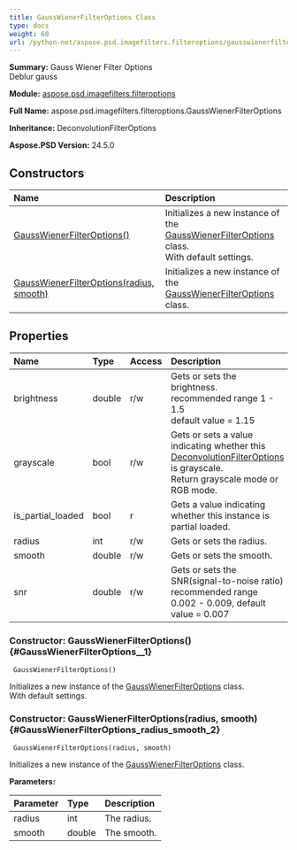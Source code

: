```yaml
---
title: GaussWienerFilterOptions Class
type: docs
weight: 60
url: /python-net/aspose.psd.imagefilters.filteroptions/gausswienerfilteroptions/
---
```


**Summary:** Gauss Wiener Filter Options<br/>            Deblur gauss

**Module:** [aspose.psd.imagefilters.filteroptions](/psd/python-net/aspose.psd.imagefilters.filteroptions/)

**Full Name:** aspose.psd.imagefilters.filteroptions.GaussWienerFilterOptions

**Inheritance:** DeconvolutionFilterOptions

**Aspose.PSD Version:** 24.5.0

## **Constructors**
| **Name** | **Description** |
| :- | :- |
| [GaussWienerFilterOptions()](#GaussWienerFilterOptions__1) | Initializes a new instance of the [GaussWienerFilterOptions](/psd/python-net/aspose.psd.imagefilters.filteroptions/gausswienerfilteroptions/) class.<br/>            With default settings. |
| [GaussWienerFilterOptions(radius, smooth)](#GaussWienerFilterOptions_radius_smooth_2) | Initializes a new instance of the [GaussWienerFilterOptions](/psd/python-net/aspose.psd.imagefilters.filteroptions/gausswienerfilteroptions/) class. |
## **Properties**
| **Name** | **Type** | **Access** | **Description** |
| :- | :- | :- | :- |
| brightness | double | r/w | Gets or sets the brightness.<br/>            recommended range 1 - 1.5<br/>            default value = 1.15 |
| grayscale | bool | r/w | Gets or sets a value indicating whether this [DeconvolutionFilterOptions](/psd/python-net/aspose.psd.imagefilters.filteroptions/deconvolutionfilteroptions/) is grayscale.<br/>            Return grayscale mode or RGB mode. |
| is_partial_loaded | bool | r | Gets a value indicating whether this instance is partial loaded. |
| radius | int | r/w | Gets or sets the radius. |
| smooth | double | r/w | Gets or sets the smooth. |
| snr | double | r/w | Gets or sets the SNR(signal-to-noise ratio)<br/>            recommended range 0.002 - 0.009, default value = 0.007 |


### Constructor: GaussWienerFilterOptions() {#GaussWienerFilterOptions__1}


```
 GaussWienerFilterOptions() 
```

Initializes a new instance of the [GaussWienerFilterOptions](/psd/python-net/aspose.psd.imagefilters.filteroptions/gausswienerfilteroptions/) class.<br/>            With default settings.

### Constructor: GaussWienerFilterOptions(radius, smooth) {#GaussWienerFilterOptions_radius_smooth_2}


```
 GaussWienerFilterOptions(radius, smooth) 
```

Initializes a new instance of the [GaussWienerFilterOptions](/psd/python-net/aspose.psd.imagefilters.filteroptions/gausswienerfilteroptions/) class.

**Parameters:**

| Parameter | Type | Description |
| :- | :- | :- |
| radius | int | The radius. |
| smooth | double | The smooth. |

